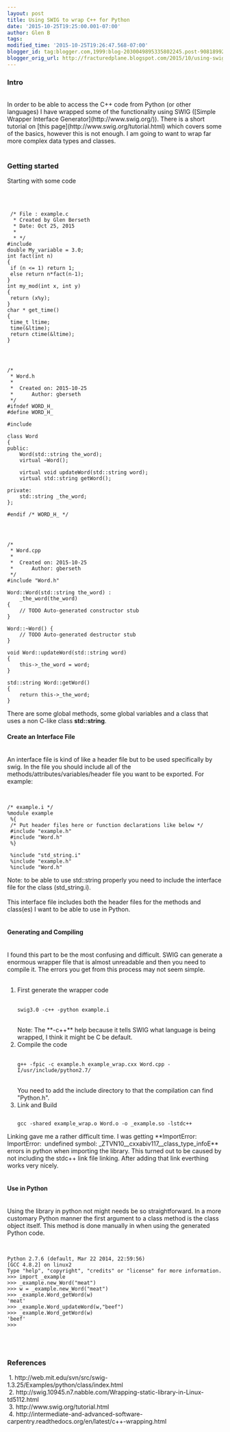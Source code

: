 ```yaml
---
layout: post
title: Using SWIG to wrap C++ for Python
date: '2015-10-25T19:25:00.001-07:00'
author: Glen B
tags: 
modified_time: '2015-10-25T19:26:47.568-07:00'
blogger_id: tag:blogger.com,1999:blog-2030049895335802245.post-9081899229030898327
blogger_orig_url: http://fracturedplane.blogspot.com/2015/10/using-swig-to-wrap-c-for-python.html
---
```


<h3>Intro </h3><br />In order to be able to access the C++ code from Python (or other languages) I have wrapped some of the functionality using SWIG ([Simple Wrapper Interface Generator](http://www.swig.org/)). There is a short tutorial on [this page](http://www.swig.org/tutorial.html) which covers some of the basics, however this is not enough. I am going to want to wrap far more complex data types and classes.<br /><br /><h3>Getting started</h3>Starting with some code <br /><br /><br /><pre><code><br />&nbsp;/* File : example.c<br />&nbsp; * Created by Glen Berseth<br />&nbsp; * Date: Oct 25, 2015<br />&nbsp; *<br />&nbsp; * */<br />#include <time .h=""><br />double My_variable = 3.0;<br />int fact(int n)<br />{<br />&nbsp;if (n &lt;= 1) return 1;<br />&nbsp;else return n*fact(n-1);<br />}<br />int my_mod(int x, int y)<br />{<br />&nbsp;return (x%y);<br />}<br />char * get_time()<br />{<br />&nbsp;time_t ltime;<br />&nbsp;time(&amp;ltime);<br />&nbsp;return ctime(&amp;ltime);<br />}<br /><br /></time></code></pre><pre><code><br /><br />/*<br />&nbsp;* Word.h<br />&nbsp;*<br />&nbsp;*&nbsp; Created on: 2015-10-25<br />&nbsp;*&nbsp;&nbsp;&nbsp;&nbsp;&nbsp; Author: gberseth<br />&nbsp;*/<br />#ifndef WORD_H_<br />#define WORD_H_<br /><br />#include <string><br /><br />class Word<br />{<br />public:<br />&nbsp;&nbsp;&nbsp; Word(std::string the_word);<br />&nbsp;&nbsp;&nbsp; virtual ~Word();<br /><br />&nbsp;&nbsp;&nbsp; virtual void updateWord(std::string word);<br />&nbsp;&nbsp;&nbsp; virtual std::string getWord();<br /><br />private:<br />&nbsp;&nbsp;&nbsp; std::string _the_word;<br />};<br /><br />#endif /* WORD_H_ */<br /><br /></string></code></pre><pre><code><br /><br />/*<br />&nbsp;* Word.cpp<br />&nbsp;*<br />&nbsp;*&nbsp; Created on: 2015-10-25<br />&nbsp;*&nbsp;&nbsp;&nbsp;&nbsp;&nbsp; Author: gberseth<br />&nbsp;*/<br />#include "Word.h"<br /><br />Word::Word(std::string the_word) :<br />&nbsp;&nbsp;&nbsp; _the_word(the_word)<br />{<br />&nbsp;&nbsp;&nbsp; // TODO Auto-generated constructor stub<br />}<br /><br />Word::~Word() {<br />&nbsp;&nbsp;&nbsp; // TODO Auto-generated destructor stub<br />}<br /><br />void Word::updateWord(std::string word)<br />{<br />&nbsp;&nbsp;&nbsp; this-&gt;_the_word = word;<br />}<br /><br />std::string Word::getWord()<br />{<br />&nbsp;&nbsp;&nbsp; return this-&gt;_the_word;<br />}<br /></code></pre>There are some global methods, some global variables and a class that uses a non C-like class <b>std::string</b>.<br /><h4>Create an Interface File</h4><br />An interface file is kind of like a header file but to be used specifically by swig. In the file you should include all of the methods/attributes/variables/header file you want to be exported. For example:<br /><br /><pre><code><br />/* example.i */<br />%module example<br />&nbsp;%{<br />&nbsp;/* Put header files here or function declarations like below */<br />&nbsp;#include "example.h"<br />&nbsp;#include "Word.h"<br />&nbsp;%}<br /><br />&nbsp;%include "std_string.i" <br />&nbsp;%include "example.h"<br />&nbsp;%include "Word.h" <br /></code></pre>Note: to be able to use std::string properly you need to include the interface file for the class (std_string.i).<br /><br />This interface file includes both the header files for the methods and class(es) I want to be able to use in Python.<br /><br /><h4>Generating and Compiling</h4><br />I found this part to be the most confusing and difficult. SWIG can generate a enormous wrapper file that is almost unreadable and then you need to compile it. The errors you get from this process may not seem simple.<br /><br /><ol><li>First generate the wrapper code <br /><br /><pre><code>swig3.0 -c++ -python example.i<br /></code></pre><br />Note: The **-c++** help because it tells SWIG what language is being wrapped, I think it might be C be default.&nbsp;</li><li>Compile the code <br /><br /><pre><code>g++ -fpic -c example.h example_wrap.cxx Word.cpp -I/usr/include/python2.7/<br /></code></pre><br />You need to add the include directory to that the compilation can find "Python.h".&nbsp;</li><li>Link and Build <br /><pre><code><br />gcc -shared example_wrap.o Word.o -o _example.so -lstdc++<br /></code></pre></li></ol>Linking gave me a rather difficult time. I was getting **ImportError: ImportError:&nbsp; undefined symbol: _ZTVN10__cxxabiv117__class_type_infoE** errors in python when importing the library. This turned out to be caused by not including the stdc++ link file linking. After adding that link everthing works very nicely.<br /><br /><h4>Use in Python</h4><br />Using the library in python not might needs be so straightforward. In a more customary Python manner the first argument to a class method is the class object itself. This method is done manually in when using the generated Python code.<br /><br /><pre><code><br />Python 2.7.6 (default, Mar 22 2014, 22:59:56) <br />[GCC 4.8.2] on linux2<br />Type "help", "copyright", "credits" or "license" for more information.<br />&gt;&gt;&gt; import _example<br />&gt;&gt;&gt; _example.new_Word("meat")<br /><swig 0x7f25f211d7e0="" at="" object="" of="" ord="" type="">&gt;&gt;&gt; w = _example.new_Word("meat")<br />&gt;&gt;&gt; _example.Word_getWord(w)<br />'meat'<br />&gt;&gt;&gt; _example.Word_updateWord(w,"beef")<br />&gt;&gt;&gt; _example.Word_getWord(w)<br />'beef'<br />&gt;&gt;&gt; <br /></swig></code></pre><br /><br /><h3>References&nbsp; </h3>&nbsp;1. http://web.mit.edu/svn/src/swig-1.3.25/Examples/python/class/index.html<br />&nbsp;2. http://swig.10945.n7.nabble.com/Wrapping-static-library-in-Linux-td5112.html<br />&nbsp;3. http://www.swig.org/tutorial.html<br />&nbsp;4. http://intermediate-and-advanced-software-carpentry.readthedocs.org/en/latest/c++-wrapping.html